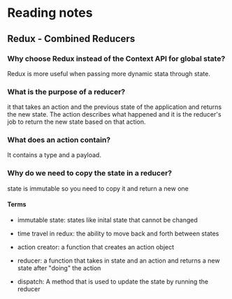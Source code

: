 # Reading notes

## Redux - Combined Reducers

### Why choose Redux instead of the Context API for global state?

Redux is more useful when passing more dynamic stata through state.

### What is the purpose of a reducer?

it that takes an action and the previous state of the application and returns the new state. The action describes what happened and it is the reducer's job to return the new state based on that action.

### What does an action contain?

It contains a type and a payload.

### Why do we need to copy the state in a reducer?

state is immutable so you need to copy it and return a new one

#### Terms

- immutable state: states like inital state that cannot be changed

- time travel in redux: the ability to move back and forth between states

- action creator: a function that creates an action object

- reducer: a function that takes in state and an action and returns a new state after "doing" the action

- dispatch:  A method that is used to update the state by running the reducer
